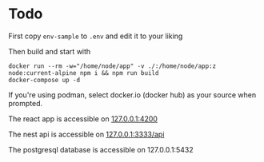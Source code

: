 # Todo

First copy `env-sample` to `.env` and edit it to your liking

Then build and start with

```
docker run --rm -w="/home/node/app" -v ./:/home/node/app:z node:current-alpine npm i && npm run build
docker-compose up -d
```

If you're using podman, select docker.io (docker hub) as your source when
prompted.

The react app is accessible on [127.0.0.1:4200](http://127.0.0.1:4200)

The nest api is accessible on [127.0.0.1:3333/api](http://127.0.0.1:3333/api)

The postgresql database is accessible on 127.0.0.1:5432
